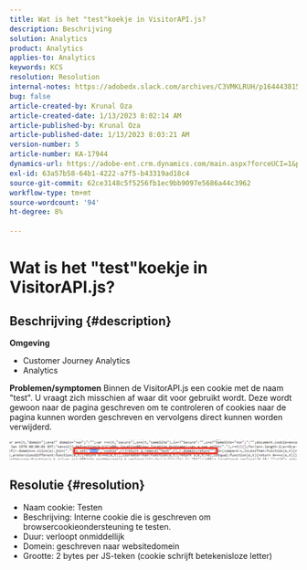 ```yaml
---
title: Wat is het "test"koekje in VisitorAPI.js?
description: Beschrijving
solution: Analytics
product: Analytics
applies-to: Analytics
keywords: KCS
resolution: Resolution
internal-notes: https://adobedx.slack.com/archives/C3VMKLRUH/p1644438152582239
bug: false
article-created-by: Krunal Oza
article-created-date: 1/13/2023 8:02:14 AM
article-published-by: Krunal Oza
article-published-date: 1/13/2023 8:03:21 AM
version-number: 5
article-number: KA-17944
dynamics-url: https://adobe-ent.crm.dynamics.com/main.aspx?forceUCI=1&pagetype=entityrecord&etn=knowledgearticle&id=0b407392-1893-ed11-aad1-6045bd006793
exl-id: 63a57b58-64b1-4222-a7f5-b43319ad18c4
source-git-commit: 62ce3148c5f5256fb1ec9bb9097e5686a44c3962
workflow-type: tm+mt
source-wordcount: '94'
ht-degree: 8%

---
```


# Wat is het &quot;test&quot;koekje in VisitorAPI.js?

## Beschrijving {#description}

<b>Omgeving</b>
- Customer Journey Analytics
- Analytics



<b>Problemen/symptomen</b>
Binnen de VisitorAPI.js een cookie met de naam &quot;test&quot;. U vraagt zich misschien af waar dit voor gebruikt wordt. Deze wordt gewoon naar de pagina geschreven om te controleren of cookies naar de pagina kunnen worden geschreven en vervolgens direct kunnen worden verwijderd.

![](assets/___0c407392-1893-ed11-aad1-6045bd006793___.png)


## Resolutie {#resolution}


- Naam cookie: Testen
- Beschrijving: Interne cookie die is geschreven om browsercookieondersteuning te testen.
- Duur: verloopt onmiddellijk
- Domein: geschreven naar websitedomein
- Grootte: 2 bytes per JS-teken (cookie schrijft betekenisloze letter)
